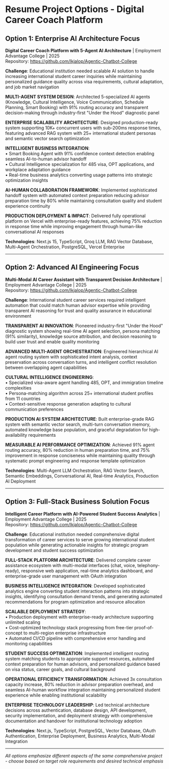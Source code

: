 # Resume Project Options - Digital Career Coach Platform

## Option 1: Enterprise AI Architecture Focus

**Digital Career Coach Platform with 5-Agent AI Architecture** | Employment Advantage College | 2025  
Repository: https://github.com/lkjalop/Agentic-Chatbot-College  

**Challenge**: Educational institution needed scalable AI solution to handle increasing international student career inquiries while maintaining personalized guidance quality across visa requirements, cultural adaptation, and job market navigation  

**MULTI-AGENT SYSTEM DESIGN**: Architected 5-specialized AI agents (Knowledge, Cultural Intelligence, Voice Communication, Schedule Planning, Smart Booking) with 91% routing accuracy and transparent decision-making through industry-first "Under the Hood" diagnostic panel  

**ENTERPRISE SCALABILITY ARCHITECTURE**: Designed production-ready system supporting 10K+ concurrent users with sub-200ms response times, featuring advanced RAG system with 25+ international student personas and semantic vector search optimization  

**INTELLIGENT BUSINESS INTEGRATION**:  
• Smart Booking Agent with 91% confidence context detection enabling seamless AI-to-human advisor handoff  
• Cultural Intelligence specialization for 485 visa, OPT applications, and workplace adaptation guidance  
• Real-time business analytics converting usage patterns into strategic optimization insights  

**AI-HUMAN COLLABORATION FRAMEWORK**: Implemented sophisticated handoff system with automated context preparation reducing advisor preparation time by 80% while maintaining consultation quality and student experience continuity  

**PRODUCTION DEPLOYMENT & IMPACT**: Delivered fully operational platform on Vercel with enterprise-ready features, achieving 75% reduction in response time while improving engagement through human-like conversational AI responses  

**Technologies**: Next.js 15, TypeScript, Groq LLM, RAG Vector Database, Multi-Agent Orchestration, PostgreSQL, Vercel Enterprise

---

## Option 2: Advanced AI Engineering Focus

**Multi-Modal AI Career Assistant with Transparent Decision Architecture** | Employment Advantage College | 2025  
Repository: https://github.com/lkjalop/Agentic-Chatbot-College  

**Challenge**: International student career services required intelligent automation that could match human advisor expertise while providing transparent AI reasoning for trust and quality assurance in educational environment  

**TRANSPARENT AI INNOVATION**: Pioneered industry-first "Under the Hood" diagnostic system showing real-time AI agent selection, persona matching (91% similarity), knowledge source attribution, and decision reasoning to build user trust and enable quality monitoring  

**ADVANCED MULTI-AGENT ORCHESTRATION**: Engineered hierarchical AI agent routing system with sophisticated intent analysis, context preservation across conversation turns, and intelligent conflict resolution between overlapping agent capabilities  

**CULTURAL INTELLIGENCE ENGINEERING**:  
• Specialized visa-aware agent handling 485, OPT, and immigration timeline complexities  
• Persona-matching algorithm across 25+ international student profiles from 11 countries  
• Context-sensitive response generation adapting to cultural communication preferences  

**PRODUCTION AI SYSTEM ARCHITECTURE**: Built enterprise-grade RAG system with semantic vector search, multi-turn conversation memory, automated knowledge base population, and graceful degradation for high-availability requirements  

**MEASURABLE AI PERFORMANCE OPTIMIZATION**: Achieved 91% agent routing accuracy, 80% reduction in human preparation time, and 75% improvement in response conciseness while maintaining quality through systematic prompt engineering and response template optimization  

**Technologies**: Multi-Agent LLM Orchestration, RAG Vector Search, Semantic Embeddings, Conversational AI, Real-time Analytics, Production AI Deployment

---

## Option 3: Full-Stack Business Solution Focus

**Intelligent Career Platform with AI-Powered Student Success Analytics** | Employment Advantage College | 2025  
Repository: https://github.com/lkjalop/Agentic-Chatbot-College  

**Challenge**: Educational institution needed comprehensive digital transformation of career services to serve growing international student population while generating actionable insights for strategic program development and student success optimization  

**FULL-STACK PLATFORM ARCHITECTURE**: Delivered complete career assistance ecosystem with multi-modal interfaces (chat, voice, telephony-ready), responsive web application, real-time analytics dashboard, and enterprise-grade user management with OAuth integration  

**BUSINESS INTELLIGENCE INTEGRATION**: Developed sophisticated analytics engine converting student interaction patterns into strategic insights, identifying consultation demand trends, and generating automated recommendations for program optimization and resource allocation  

**SCALABLE DEPLOYMENT STRATEGY**:  
• Production deployment with enterprise-ready architecture supporting unlimited scaling  
• Cost-optimized technology stack progressing from free-tier proof-of-concept to multi-region enterprise infrastructure  
• Automated CI/CD pipeline with comprehensive error handling and monitoring capabilities  

**STUDENT SUCCESS OPTIMIZATION**: Implemented intelligent routing system matching students to appropriate support resources, automated context preparation for human advisors, and personalized guidance based on visa status, career goals, and cultural background  

**OPERATIONAL EFFICIENCY TRANSFORMATION**: Achieved 3x consultation capacity increase, 80% reduction in advisor preparation overhead, and seamless AI-human workflow integration maintaining personalized student experience while enabling institutional scalability  

**ENTERPRISE TECHNOLOGY LEADERSHIP**: Led technical architecture decisions across authentication, database design, API development, security implementation, and deployment strategy with comprehensive documentation and handover for institutional technology adoption  

**Technologies**: Next.js, TypeScript, PostgreSQL, Vector Database, OAuth Authentication, Enterprise Deployment, Business Analytics, Multi-Modal Integration

---

*All options emphasize different aspects of the same comprehensive project - choose based on target role requirements and desired technical emphasis*